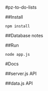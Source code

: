 #pz-to-do-lists

##Install

	npm install

##Database notes

##Run

	node app.js

#Docs

##server.js API

##data.js API